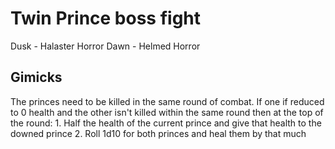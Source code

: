 # Twin Prince boss fight
Dusk - Halaster Horror
Dawn - Helmed Horror

## Gimicks
The princes need to be killed in the same round of combat. If one if reduced to 0 health and the other isn't killed within the same round then at the top of the round:
    1. Half the health of the current prince and give that health to the downed prince
    2. Roll 1d10 for both princes and heal them by that much
